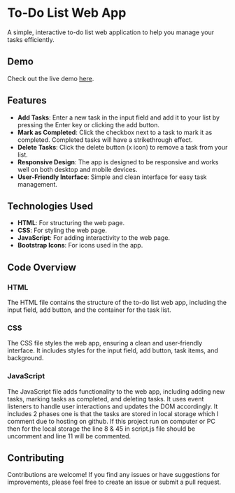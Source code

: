 
# To-Do List Web App

A simple, interactive to-do list web application to help you manage your tasks efficiently.

## Demo

Check out the live demo [here](https://abdulmoizqureshi-2640.github.io/LGMVIP-Web-Task-1/).

## Features

- **Add Tasks**: Enter a new task in the input field and add it to your list by pressing the Enter key or clicking the add button.
- **Mark as Completed**: Click the checkbox next to a task to mark it as completed. Completed tasks will have a strikethrough effect.
- **Delete Tasks**: Click the delete button (x icon) to remove a task from your list.
- **Responsive Design**: The app is designed to be responsive and works well on both desktop and mobile devices.
- **User-Friendly Interface**: Simple and clean interface for easy task management.

## Technologies Used

- **HTML**: For structuring the web page.
- **CSS**: For styling the web page.
- **JavaScript**: For adding interactivity to the web page.
- **Bootstrap Icons**: For icons used in the app.


## Code Overview

### HTML

The HTML file contains the structure of the to-do list web app, including the input field, add button, and the container for the task list.

### CSS

The CSS file styles the web app, ensuring a clean and user-friendly interface. It includes styles for the input field, add button, task items, and background.

### JavaScript

The JavaScript file adds functionality to the web app, including adding new tasks, marking tasks as completed, and deleting tasks. It uses event listeners to handle user interactions and updates the DOM accordingly. It includes 2 phases one is that the tasks are stored in local storage which I comment due to hosting on github. If this project run on computer or PC then for the local storage the line 8 & 45 in script.js file should be uncomment  and line 11 will be commented.


## Contributing

Contributions are welcome! If you find any issues or have suggestions for improvements, please feel free to create an issue or submit a pull request.

